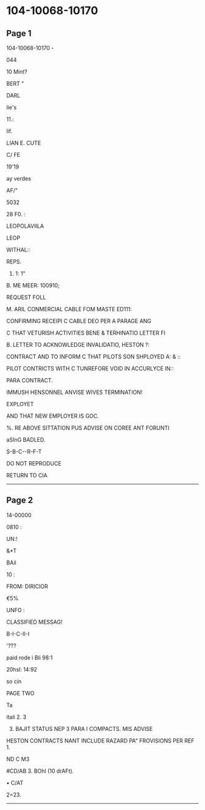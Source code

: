 # 104-10068-10170

## Page 1

104-10068-10170 -

044

10 Mint?

BERT "

DARL

lie's

11.:

lif.

LIAN E. CUTE

C/ FE

19'19

ay verdes

AF/"

5032

28 F0. :

LEOPOLAVIILA

LEOP

WITHAL::

REPS.

1. 1: 1"

B. ME MEER: 100910;

REQUEST FOLL

M. ARIL CONMERCIAL CABLE FOM MASTE ED111:

CONFIRMING RECEIPI C CABLE DEO PER A PARAGE ANG

C THAT VETURISH ACTIVITIES BENE & TERHINATIO LETTER FI

B. LETTER TO ACKNOWLEDGE INVALIDATIO, HESTON ?:

CONTRACT AND TO INFORM C THAT PILOTS SON SHPLOYED A: & ::

PILOT CONTRICTS WITH C TUNREFORE VOID IN ACCURLYCE IN::

PARA CONTRACT.

IMMUSH HENSONNEL ANVISE WIVES TERMINATION!

EXPLOYET

AND THAT NEW EMPLOYER IS GOC.

%. RE ABOVE SITTATION PUS ADVISE ON COREE ANT FORUNTI

aSInG BADLED.

S-B-C--R-F-T

DO NOT REPRODUCE

RETURN TO CIA

---

## Page 2

14-00000

0810 :

UN:!

&*T

BAil

10 :

FROM: DIRICIOR

€5%

UNFO :

CLASSIFIED MESSAG!

B-I-C-II-I

'???

paid rode i Bli 98:1

20hsl: 14:92

so cin

PAGE TWO

Ta

itali 2. 3

3. BAJIT STATUS NEP 3 PARA I COMPACTS. MIS ADVISE

HESTON CONTRACTS NANT INCLUDE RAZARD PA" FROVISIONS PER REF 1.

ND C MЗ

#CD/AB 3. BOhl (10 drAFt).

• C/AT

2=23.

---

